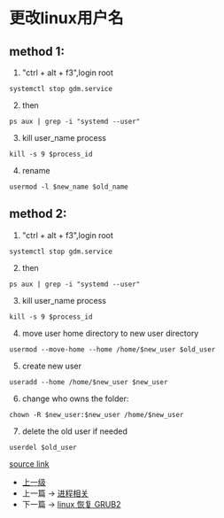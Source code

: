 # 更改linux用户名

## method 1:
1. "ctrl + alt + f3",login root
```shell
systemctl stop gdm.service
```

2. then
```shell
ps aux | grep -i "systemd --user"
```

3. kill user_name  process
```shell
kill -s 9 $process_id
```

4. rename
```shell
usermod -l $new_name $old_name
```

## method 2:

1. "ctrl + alt + f3",login root
```shell
systemctl stop gdm.service
```

2. then
```shell
ps aux | grep -i "systemd --user"
```

3. kill user_name  process
```shell
kill -s 9 $process_id
```

4. move user home directory to new user directory
```shell
usermod --move-home --home /home/$new_user $old_user
```

5. create new user
```shell
useradd --home /home/$new_user $new_user
```

6. change who owns the folder:
```shell
chown -R $new_user:$new_user /home/$new_user
```

7. delete the old user if needed

```shell
userdel $old_user
```


[source link](https://ask.fedoraproject.org/en/question/55339/change-of-user-name-at-terminal/)


- [上一级](README.md)
- 上一篇 -> [进程相关](process.md)
- 下一篇 -> [linux 恢复 GRUB2](restoreGRUB2.md)
